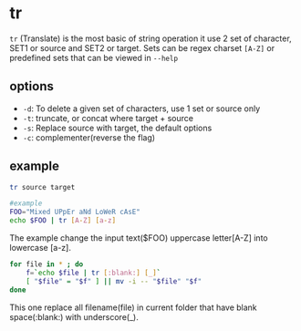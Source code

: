 # tr
`tr` (Translate) is the most basic of string operation it use 2 set of character, SET1 or source and SET2 or target. Sets can be regex charset `[A-Z]` or predefined sets that can be viewed in `--help`

## options
 - `-d`: To delete a given set of characters, use 1 set or source only
 - `-t`: truncate, or concat where target + source
 - `-s`: Replace source with target, the default options
 - `-c`: complementer(reverse the flag)

 ## example
```bash
tr source target

#example
FOO="Mixed UPpEr aNd LoWeR cAsE"
echo $FOO | tr [A-Z] [a-z]
```
The example change the input text($FOO) uppercase letter[A-Z] into lowercase [a-z].

```bash
for file in * ; do 
	f=`echo $file | tr [:blank:] [_]`
	[ "$file" = "$f" ] || mv -i -- "$file" "$f" 
done
```
This one replace all filename(file) in current folder that have blank space(:blank:) with underscore(_).
